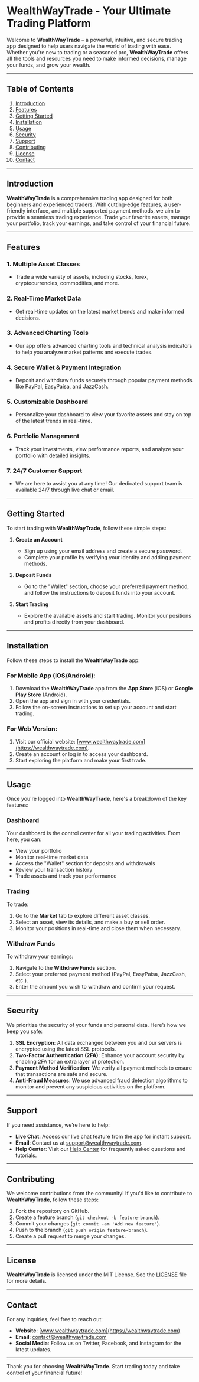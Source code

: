 # WealthWayTrade - Your Ultimate Trading Platform

Welcome to **WealthWayTrade** – a powerful, intuitive, and secure trading app designed to help users navigate the world of trading with ease. Whether you're new to trading or a seasoned pro, **WealthWayTrade** offers all the tools and resources you need to make informed decisions, manage your funds, and grow your wealth.

---

## Table of Contents

1. [Introduction](#introduction)
2. [Features](#features)
3. [Getting Started](#getting-started)
4. [Installation](#installation)
5. [Usage](#usage)
6. [Security](#security)
7. [Support](#support)
8. [Contributing](#contributing)
9. [License](#license)
10. [Contact](#contact)

---

## Introduction

**WealthWayTrade** is a comprehensive trading app designed for both beginners and experienced traders. With cutting-edge features, a user-friendly interface, and multiple supported payment methods, we aim to provide a seamless trading experience. Trade your favorite assets, manage your portfolio, track your earnings, and take control of your financial future.

---

## Features

### 1. **Multiple Asset Classes**
- Trade a wide variety of assets, including stocks, forex, cryptocurrencies, commodities, and more.

### 2. **Real-Time Market Data**
- Get real-time updates on the latest market trends and make informed decisions.

### 3. **Advanced Charting Tools**
- Our app offers advanced charting tools and technical analysis indicators to help you analyze market patterns and execute trades.

### 4. **Secure Wallet & Payment Integration**
- Deposit and withdraw funds securely through popular payment methods like PayPal, EasyPaisa, and JazzCash.

### 5. **Customizable Dashboard**
- Personalize your dashboard to view your favorite assets and stay on top of the latest trends in real-time.

### 6. **Portfolio Management**
- Track your investments, view performance reports, and analyze your portfolio with detailed insights.

### 7. **24/7 Customer Support**
- We are here to assist you at any time! Our dedicated support team is available 24/7 through live chat or email.

---

## Getting Started

To start trading with **WealthWayTrade**, follow these simple steps:

1. **Create an Account**
   - Sign up using your email address and create a secure password.
   - Complete your profile by verifying your identity and adding payment methods.

2. **Deposit Funds**
   - Go to the "Wallet" section, choose your preferred payment method, and follow the instructions to deposit funds into your account.

3. **Start Trading**
   - Explore the available assets and start trading. Monitor your positions and profits directly from your dashboard.

---

## Installation

Follow these steps to install the **WealthWayTrade** app:

### For Mobile App (iOS/Android):
1. Download the **WealthWayTrade** app from the **App Store** (iOS) or **Google Play Store** (Android).
2. Open the app and sign in with your credentials.
3. Follow the on-screen instructions to set up your account and start trading.

### For Web Version:
1. Visit our official website: [www.wealthwaytrade.com](https://wealthwaytrade.com).
2. Create an account or log in to access your dashboard.
3. Start exploring the platform and make your first trade.

---

## Usage

Once you're logged into **WealthWayTrade**, here's a breakdown of the key features:

### Dashboard
Your dashboard is the control center for all your trading activities. From here, you can:
- View your portfolio
- Monitor real-time market data
- Access the "Wallet" section for deposits and withdrawals
- Review your transaction history
- Trade assets and track your performance

### Trading
To trade:
1. Go to the **Market** tab to explore different asset classes.
2. Select an asset, view its details, and make a buy or sell order.
3. Monitor your positions in real-time and close them when necessary.

### Withdraw Funds
To withdraw your earnings:
1. Navigate to the **Withdraw Funds** section.
2. Select your preferred payment method (PayPal, EasyPaisa, JazzCash, etc.).
3. Enter the amount you wish to withdraw and confirm your request.

---

## Security

We prioritize the security of your funds and personal data. Here’s how we keep you safe:

1. **SSL Encryption**: All data exchanged between you and our servers is encrypted using the latest SSL protocols.
2. **Two-Factor Authentication (2FA)**: Enhance your account security by enabling 2FA for an extra layer of protection.
3. **Payment Method Verification**: We verify all payment methods to ensure that transactions are safe and secure.
4. **Anti-Fraud Measures**: We use advanced fraud detection algorithms to monitor and prevent any suspicious activities on the platform.

---

## Support

If you need assistance, we’re here to help:

- **Live Chat**: Access our live chat feature from the app for instant support.
- **Email**: Contact us at [support@wealthwaytrade.com](mailto:support@wealthwaytrade.com).
- **Help Center**: Visit our [Help Center](https://wealthwaytrade.com/help) for frequently asked questions and tutorials.

---

## Contributing

We welcome contributions from the community! If you'd like to contribute to **WealthWayTrade**, follow these steps:

1. Fork the repository on GitHub.
2. Create a feature branch (`git checkout -b feature-branch`).
3. Commit your changes (`git commit -am 'Add new feature'`).
4. Push to the branch (`git push origin feature-branch`).
5. Create a pull request to merge your changes.

---

## License

**WealthWayTrade** is licensed under the MIT License. See the [LICENSE](LICENSE) file for more details.

---

## Contact

For any inquiries, feel free to reach out:

- **Website**: [www.wealthwaytrade.com](https://wealthwaytrade.com)
- **Email**: [contact@wealthwaytrade.com](mailto:contact@wealthwaytrade.com)
- **Social Media**: Follow us on Twitter, Facebook, and Instagram for the latest updates.

---

Thank you for choosing **WealthWayTrade**. Start trading today and take control of your financial future!
